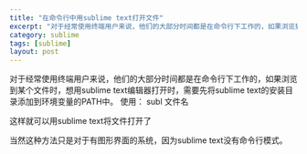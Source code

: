 ```yaml
---
title: "在命令行中用sublime text打开文件"
excerpt: "对于经常使用终端用户来说，他们的大部分时间都是在命令行下工作的，如果浏览到某个文件时，想用sublime text编辑器打开时，需要先将sublime text的安装目录添加到环境变量的PATH中。"
category: sublime
tags: [sublime]
layout: post
---
```



对于经常使用终端用户来说，他们的大部分时间都是在命令行下工作的，如果浏览到某个文件时，想用sublime text编辑器打开时，需要先将sublime text的安装目录添加到环境变量的PATH中。
使用：
 subl 文件名

 这样就可以用sublime text将文件打开了

 当然这种方法只是对于有图形界面的系统，因为sublime text没有命令行模式。
